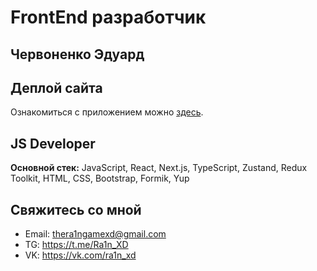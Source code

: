 # FrontEnd разработчик
## Червоненко Эдуард 

## Деплой сайта
Ознакомиться с приложением можно [здесь](https://ra1n-xd.github.io/business-card-site/).

## JS Developer
**Основной стек:** JavaScript, React, Next.js, TypeScript, Zustand, Redux Toolkit, HTML, CSS, Bootstrap, Formik, Yup

## Свяжитесь со мной

-   Email: thera1ngamexd@gmail.com
-   TG: https://t.me/Ra1n_XD
-   VK: https://vk.com/ra1n_xd
